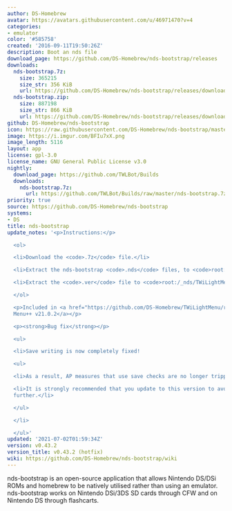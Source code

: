 ```yaml
---
author: DS-Homebrew
avatar: https://avatars.githubusercontent.com/u/46971470?v=4
categories:
- emulator
color: '#585758'
created: '2016-09-11T19:50:26Z'
description: Boot an nds file
download_page: https://github.com/DS-Homebrew/nds-bootstrap/releases
downloads:
  nds-bootstrap.7z:
    size: 365215
    size_str: 356 KiB
    url: https://github.com/DS-Homebrew/nds-bootstrap/releases/download/v0.43.2/nds-bootstrap.7z
  nds-bootstrap.zip:
    size: 887198
    size_str: 866 KiB
    url: https://github.com/DS-Homebrew/nds-bootstrap/releases/download/v0.43.2/nds-bootstrap.zip
github: DS-Homebrew/nds-bootstrap
icon: https://raw.githubusercontent.com/DS-Homebrew/nds-bootstrap/master/retail/assets/icon.bmp
image: https://i.imgur.com/BFIu7xX.png
image_length: 5116
layout: app
license: gpl-3.0
license_name: GNU General Public License v3.0
nightly:
  download_page: https://github.com/TWLBot/Builds
  downloads:
    nds-bootstrap.7z:
      url: https://github.com/TWLBot/Builds/raw/master/nds-bootstrap.7z
priority: true
source: https://github.com/DS-Homebrew/nds-bootstrap
systems:
- DS
title: nds-bootstrap
update_notes: '<p>Instructions:</p>

  <ol>

  <li>Download the <code>.7z</code> file.</li>

  <li>Extract the nds-bootstrap <code>.nds</code> files, to <code>root:/_nds</code>.</li>

  <li>Extract the <code>.ver</code> file to <code>root:/_nds/TWiLightMenu</code>.</li>

  </ol>

  <p>Included in <a href="https://github.com/DS-Homebrew/TWiLightMenu/releases/tag/v21.0.2"><strong>TW</strong>i<strong>L</strong>ight
  Menu++ v21.0.2</a></p>

  <p><strong>Bug fix</strong></p>

  <ul>

  <li>Save writing is now completely fixed!

  <ul>

  <li>As a result, AP measures that use save checks are no longer tripped.</li>

  <li>It is strongly recommended that you update to this version to avoid save corruption
  further.</li>

  </ul>

  </li>

  </ul>'
updated: '2021-07-02T01:59:34Z'
version: v0.43.2
version_title: v0.43.2 (hotfix)
wiki: https://github.com/DS-Homebrew/nds-bootstrap/wiki
---
```

nds-bootstrap is an open-source application that allows Nintendo DS/DSi ROMs and homebrew to be natively utilised rather than using an emulator. nds-bootstrap works on Nintendo DSi/3DS SD cards through CFW and on Nintendo DS through flashcarts.